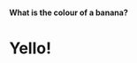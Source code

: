<!DOCTYPE html>
<html lang="en">
<head>
    <meta charset="UTF-8">
    <meta name="viewport" content="width=device-width, initial-scale=1.0">
    <title>Document</title>
</head>
<body>
    <div>
        <h4>What is the colour of a banana?</h4>
        <h1>Yello!</h1>
    </div>
</body>
</html>
